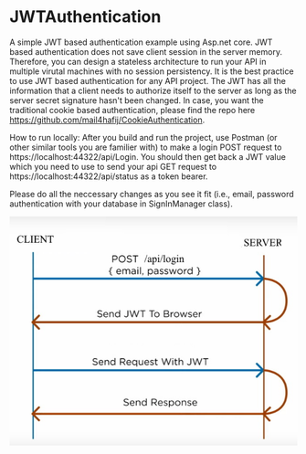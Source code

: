 # JWTAuthentication
A simple JWT based authentication example using Asp.net core. JWT based authentication does not save client session in the server memory. Therefore, you can design a stateless architecture to run your API in multiple virutal machines with no session persistency. It is the best practice to use JWT based authentication for any API project. The JWT has all the information that a client needs to authorize itself to the server as long as the server secret signature hasn't been changed. In case, you want the traditional cookie based authentication, please find the repo here https://github.com/mail4hafij/CookieAuthentication.

How to run locally: After you build and run the project, use Postman (or other similar tools you are familier with) to make a login POST request to https://localhost:44322/api/Login. You should then get back a JWT value which you need to use to send your api GET request to https://localhost:44322/api/status as a token bearer.

Please do all the neccessary changes as you see it fit (i.e., email, password authentication with your database in SignInManager class).

<img src="Architecture.jpg" />

